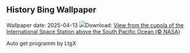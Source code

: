## History Bing Wallpaper
Wallpaper date: 2025-04-13
![](https://www.bing.com/th?id=OHR.SpaceFlight_EN-CA9375956608_UHD.jpg&w=1000)Download: [View from the cupola of the International Space Station above the South Pacific Ocean (© NASA)](https://www.bing.com/th?id=OHR.SpaceFlight_EN-CA9375956608_UHD.jpg)

Auto get programm by LtgX
